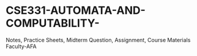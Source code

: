 # CSE331-AUTOMATA-AND-COMPUTABILITY-
Notes, Practice Sheets, Midterm  Question, Assignment, Course Materials
<br>Faculty-AFA
